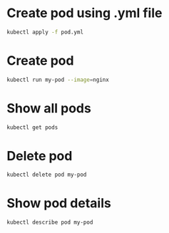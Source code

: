 # Create pod using .yml file

```bash
kubectl apply -f pod.yml
```

# Create pod
```bash
kubectl run my-pod --image=nginx
```

# Show all pods
```bash
kubectl get pods
```
# Delete pod
```bash
kubectl delete pod my-pod
```
# Show pod details
```bash
kubectl describe pod my-pod
```